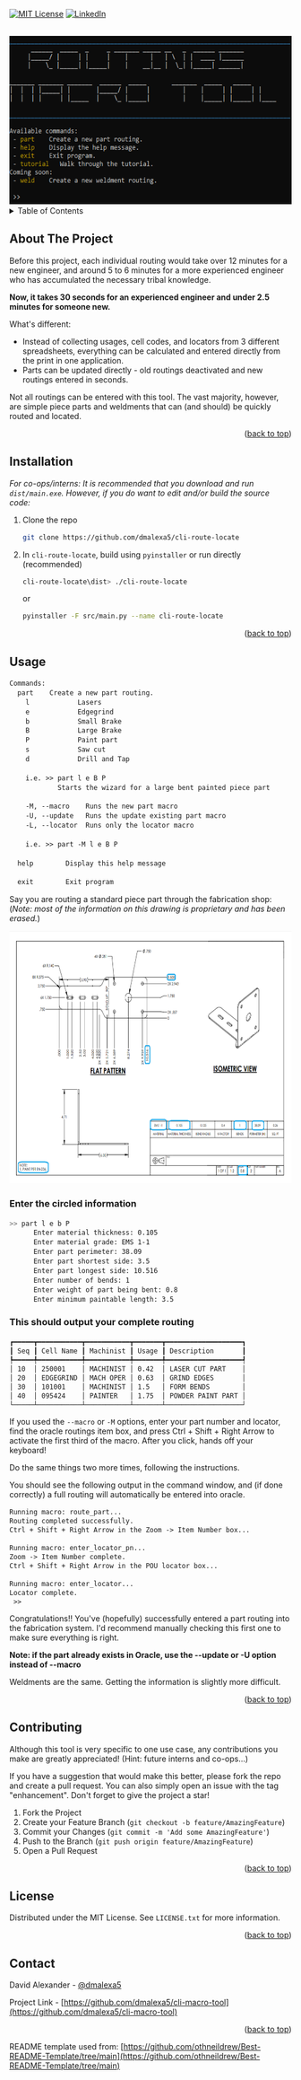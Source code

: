 [![MIT License][license-shield]][license-url]
[![LinkedIn][linkedin-shield]][linkedin-url]


<!-- PROJECT HEADER -->
<br />
<div align="center">
    <img src="images/screenshot.png" alt="Logo" width="550" height="300">
</div>



<!-- TABLE OF CONTENTS -->
<details>
  <summary>Table of Contents</summary>
  <ol>
    <li><a href="#about-the-project">About The Project</a></li>
    <li><a href="#installation">Installation</a></li>
    <li><a href="#usage">Usage</a></li>
    <li><a href="#contributing">Contributing</a></li>
    <li><a href="#license">License</a></li>
    <li><a href="#contact">Contact</a></li>
  </ol>
</details>



<!-- ABOUT THE PROJECT -->
## About The Project

Before this project, each individual routing would take over 12 minutes for a new engineer, and around 5 to 6 minutes for a more experienced engineer who has accumulated the necessary tribal knowledge.

**Now, it takes 30 seconds for an experienced engineer and under 2.5 minutes for someone new.**


What's different:
* Instead of collecting usages, cell codes, and locators from 3 different spreadsheets, everything can be calculated and entered directly from the print in one application.
* Parts can be updated directly - old routings deactivated and new routings entered in seconds.

Not all routings can be entered with this tool. The vast majority, however, are simple piece parts and weldments that can (and should) be quickly routed and located.

<p align="right">(<a href="#readme-top">back to top</a>)</p>


## Installation

_For co-ops/interns: It is recommended that you download and run `dist/main.exe`. However, if you do want to edit and/or build the source code:_

1. Clone the repo
   ```sh
   git clone https://github.com/dmalexa5/cli-route-locate
   ```
2. In `cli-route-locate`, build using `pyinstaller` or run directly (recommended)
   
   ```sh
   cli-route-locate\dist> ./cli-route-locate
   ```
   or
   ```sh
   pyinstaller -F src/main.py --name cli-route-locate
   ```


<p align="right">(<a href="#readme-top">back to top</a>)</p>

<!-- USAGE EXAMPLES -->
## Usage

```txt
Commands:
  part    Create a new part routing.
    l            Lasers
    e            Edgegrind
    b            Small Brake
    B            Large Brake
    P            Paint part
    s            Saw cut
    d            Drill and Tap

    i.e. >> part l e B P
            Starts the wizard for a large bent painted piece part

    -M, --macro    Runs the new part macro
    -U, --update   Runs the update existing part macro
    -L, --locator  Runs only the locator macro

    i.e. >> part -M l e B P

  help        Display this help message

  exit        Exit program

```

Say you are routing a standard piece part through the fabrication shop: (_Note: most of the information on this drawing is proprietary and has been erased._)

<a>
    <img src="images/example.png" alt="Engineering drawing" width="680" height="450">
</a>

<br>

### Enter the circled information

```sh
>> part l e b P
      Enter material thickness: 0.105
      Enter material grade: EMS 1-1
      Enter part perimeter: 38.09
      Enter part shortest side: 3.5
      Enter part longest side: 10.516
      Enter number of bends: 1
      Enter weight of part being bent: 0.8
      Enter minimum paintable length: 3.5

```

### This should output your complete routing

```
┏━━━━━┳━━━━━━━━━━━┳━━━━━━━━━━━┳━━━━━━━┳━━━━━━━━━━━━━━━━━━━┓
┃ Seq ┃ Cell Name ┃ Machinist ┃ Usage ┃ Description       ┃
┡━━━━━╇━━━━━━━━━━━╇━━━━━━━━━━━╇━━━━━━━╇━━━━━━━━━━━━━━━━━━━┩
│ 10  │ 250001    │ MACHINIST │ 0.42  │ LASER CUT PART    │
│ 20  │ EDGEGRIND │ MACH OPER │ 0.63  │ GRIND EDGES       │
│ 30  │ 101001    │ MACHINIST │ 1.5   │ FORM BENDS        │
│ 40  │ 095424    │ PAINTER   │ 1.75  │ POWDER PAINT PART │
└─────┴───────────┴───────────┴───────┴───────────────────┘
```
If you used the `--macro` or `-M` options, enter your part number and locator, find the oracle routings item box, and press Ctrl + Shift + Right Arrow to activate the first third of the macro. After you click, hands off your keyboard!

Do the same things two more times, following the instructions.

You should see the following output in the command window, and (if done correctly) a full routing will automatically be entered into oracle.

```
Running macro: route_part...
Routing completed successfully.
Ctrl + Shift + Right Arrow in the Zoom -> Item Number box...

Running macro: enter_locator_pn...
Zoom -> Item Number complete.
Ctrl + Shift + Right Arrow in the POU locator box...

Running macro: enter_locator...
Locator complete.
 >>
```

Congratulations!! You've (hopefully) successfully entered a part routing into the fabrication system. I'd recommend manually checking this first one to make sure everything is right.

**Note: if the part already exists in Oracle, use the --update or -U option instead of --macro**

Weldments are the same. Getting the information is slightly more difficult.

<p align="right">(<a href="#readme-top">back to top</a>)</p>



<!-- CONTRIBUTING -->
## Contributing

Although this tool is very specific to one use case, any contributions you make are greatly appreciated! (Hint: future interns and co-ops...)

If you have a suggestion that would make this better, please fork the repo and create a pull request. You can also simply open an issue with the tag "enhancement".
Don't forget to give the project a star!

1. Fork the Project
2. Create your Feature Branch (`git checkout -b feature/AmazingFeature`)
3. Commit your Changes (`git commit -m 'Add some AmazingFeature'`)
4. Push to the Branch (`git push origin feature/AmazingFeature`)
5. Open a Pull Request

<p align="right">(<a href="#readme-top">back to top</a>)</p>

<!-- LICENSE -->
## License

Distributed under the MIT License. See `LICENSE.txt` for more information.

<p align="right">(<a href="#readme-top">back to top</a>)</p>


<!-- CONTACT -->
## Contact

David Alexander - [@dmalexa5](https://github.com/dmalexa5/)

Project Link - [https://github.com/dmalexa5/cli-macro-tool](https://github.com/dmalexa5/cli-macro-tool)

<p align="right">(<a href="#readme-top">back to top</a>)</p>

README template used from: [https://github.com/othneildrew/Best-README-Template/tree/main](https://github.com/othneildrew/Best-README-Template/tree/main)

<!-- MARKDOWN LINKS & IMAGES -->
<!-- https://www.markdownguide.org/basic-syntax/#reference-style-links -->
[license-shield]: https://img.shields.io/github/license/othneildrew/Best-README-Template.svg?style=for-the-badge
[license-url]: https://github.com/dmalexa5/cli-macro-tool/blob/main/LICENSE
[linkedin-shield]: https://img.shields.io/badge/-LinkedIn-black.svg?style=for-the-badge&logo=linkedin&colorB=555
[linkedin-url]: https://www.linkedin.com/in/dmalexa5/

